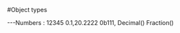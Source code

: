 <!-- Object types /data types -->
#Object types

---Numbers : 12345
             0.1,20.2222
             0b111,
             Decimal()
             Fraction()

